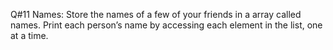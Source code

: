 Q#11	Names: Store the names of a few of your friends in a array called names. Print each person’s name by accessing each element in the list, one at a time.